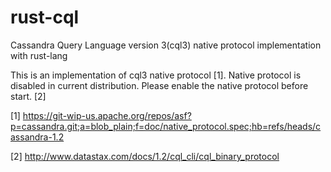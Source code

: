 rust-cql
========

Cassandra Query Language version 3(cql3) native protocol implementation with rust-lang

This is an implementation of cql3 native protocol [1]. Native protocol is disabled in current distribution. Please enable the native protocol before start. [2] 


[1] https://git-wip-us.apache.org/repos/asf?p=cassandra.git;a=blob_plain;f=doc/native_protocol.spec;hb=refs/heads/cassandra-1.2

[2] http://www.datastax.com/docs/1.2/cql_cli/cql_binary_protocol

